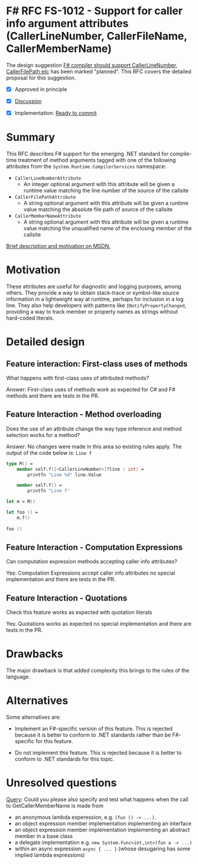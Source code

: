 # F# RFC FS-1012 - Support for caller info argument attributes (CallerLineNumber, CallerFileName, CallerMemberName)

The design suggestion [F# compiler should support CallerLineNumber, CallerFilePath etc](https://fslang.uservoice.com/forums/245727-f-language/suggestions/8899330-f-compiler-should-support-callerlinenumber-calle) has been marked "planned".
This RFC covers the detailed proposal for this suggestion.

* [x] Approved in principle
* [x] [Discussion](https://github.com/fsharp/FSharpLangDesign/issues/84)
* [x] Implementation: [Ready to commit](https://github.com/Microsoft/visualfsharp/issues/1114)


# Summary
[summary]: #summary

This RFC describes F# support for the emerging .NET standard for compile-time treatment of method arguments tagged with one of
the following attributes from the `System.Runtime.CompilerServices` namespace:

  - `CallerLineNumberAttribute`
    - An integer optional argument with this attribute will be given a runtime value matching the line number of the source of the callsite
  - `CallerFilePathAttribute`
    - A string optional argument with this attribute will be given a runtime value matching the absolute file path of source of the callsite
  - `CallerMemberNameAttribute`
    - A string optional argument with this attribute will be given a runtime value matching the unqualified name of the enclosing member of the callsite

[Brief description and motivation on MSDN.](https://msdn.microsoft.com/en-us/library/hh534540.aspx)

# Motivation
[motivation]: #motivation

These attributes are useful for diagnostic and logging purposes, among others. They provide a way to obtain stack-trace or symbol-like source
information in a lightweight way at runtime, perhaps for inclusion in a log line. They also help developers with patterns like `INotifyPropertyChanged`,
providing a way to track member or property names as strings without hard-coded literals.

# Detailed design
[design]: #detailed-design

## Feature interaction: First-class uses of methods

What happens with first-class uses of attributed methods?

Answer: First-class uses of methods work as expected for C# and F# methods and there are tests in the PR.

## Feature Interaction - Method overloading

Does the use of an attribute change the way type inference and method selection works for a method?

Answer: No changes were made in this area so existing rules apply. The output of the code below is: ``Line f``

```fsharp
type M() =
    member self.f([<CallerLineNumber>]?line : int) =
        printfn "Line %d" line.Value

    member self.f() =
        printfn "Line f"

let m = M()

let foo () =
    m.f()
    
foo ()

```

## Feature Interaction - Computation Expressions

Can computation expression methods accepting caller info attributes?

Yes: Computation Expressions accept caller info attributes no special implementation and there are tests in the PR.

## Feature Interaction - Quotations

Check this feature works as expected with quotation literals

Yes: Quotations works as expected no special implementation and there are tests in the PR.

# Drawbacks
[drawbacks]: #drawbacks

The major drawback is that added complexity this brings to the rules of the language.

# Alternatives
[alternatives]: #alternatives

Some alternatives are:

- Implement an F#-specific version of this feature.  This is rejected because it is better to conform to .NET standards rather than be F#-specific for this feature.

- Do not implement this feature.  This is rejected because it is better to conform to .NET standards for this topic.


# Unresolved questions
[unresolved]: #unresolved-questions

[Query](https://github.com/Microsoft/visualfsharp/pull/1114/files#r66590569): Could you please also specify and test what happens when the call to GetCallerMemberName is made from

* an anonymous lambda experession, e.g. ``(fun () -> ...)``.  
* an object expression member implementation implementing an interface
* an object expression member implementation implementing an abstract member in a base class
* a delegate implementation e.g. ``new System.Func<int,int>(fun a -> ...)``
* within an async expression ``async { ... }`` (whose desugaring has some implied lambda expressions)
